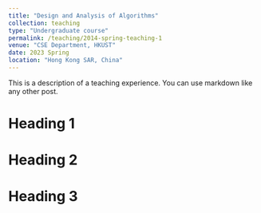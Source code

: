 ```yaml
---
title: "Design and Analysis of Algorithms"
collection: teaching
type: "Undergraduate course"
permalink: /teaching/2014-spring-teaching-1
venue: "CSE Department, HKUST"
date: 2023 Spring
location: "Hong Kong SAR, China"
---
```


This is a description of a teaching experience. You can use markdown like any other post.

Heading 1
======

Heading 2
======

Heading 3
======
